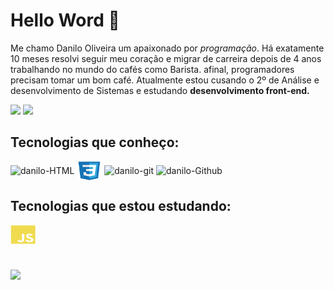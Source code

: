# Hello Word :open_hands:

<div style="inline_block">
  <p>Me chamo Danilo Oliveira um apaixonado por <em>programação</em>. Há exatamente 10 meses resolvi seguir meu coração e migrar de carreira depois de 4 anos trabalhando    no mundo do cafés como Barista. afinal, programadores precisam tomar um bom café. Atualmente estou cusando o 2º de Análise e desenvolvimento de Sistemas e estudando      <strong>desenvolvimento front-end.</strong></p>
  <a href="mailto:danilo.ojuara061@gmail.com"><img src="https://img.shields.io/badge/Gmail-D14836?style=for-the-badge&logo=gmail&logoColor=white" target="_blank"></a>
  <a href="https://www.linkedin.com/in/daniloliveira1507/" target="_blank"><img src="https://img.shields.io/badge/LinkedIn-0077B5?style=for-the-badge&logo=linkedin&logoColor=white" target="_blank"><a/>
</div>

## Tecnologias que conheço:

<div style="inline_block">
  <img align="center" alt="danilo-HTML" height="30" width="40" src="https://cdn.jsdelivr.net/gh/devicons/devicon/icons/html5/html5-original.svg">
  <img align="center" alt="danilo-css" height="30" width="40" src="https://raw.githubusercontent.com/devicons/devicon/master/icons/css3/css3-original.svg">
  <img align="center" alt="danilo-git" height="30" width="40" src="https://cdn.jsdelivr.net/gh/devicons/devicon/icons/git/git-original.svg">
  <img align="center" alt="danilo-Github" height="40" width="40" src="https://img.icons8.com/glyph-neue/64/FFFFFF/github.png">
</div>

## Tecnologias que estou estudando:


<img align="center" alt="Aline-Js" height="30" width="40" src="https://raw.githubusercontent.com/devicons/devicon/master/icons/javascript/javascript-plain.svg">

#

<a href="https://github.com/daniloojuara"><img height="120em" src="https://github-readme-stats.vercel.app/api/top-langs/?username=daniloojuara&layout=compact&langs_count=7&theme=tokyonight" align="center"/><a/>
